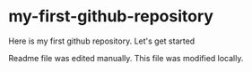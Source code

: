 # my-first-github-repository
Here is my first github repository. Let's get started

Readme file was edited manually. This file was modified locally.
